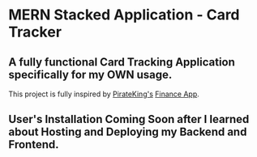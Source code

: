 # MERN Stacked Application - Card Tracker

## A fully functional Card Tracking Application specifically for my **OWN** usage.

This project is fully inspired by [PirateKing's](https://www.youtube.com/@PIRATEKINGDOM) [Finance App](https://www.piratekingdom.com/projects/personal-finance-app-frontend).

## User's Installation Coming Soon after I learned about Hosting and Deploying my Backend and Frontend.
